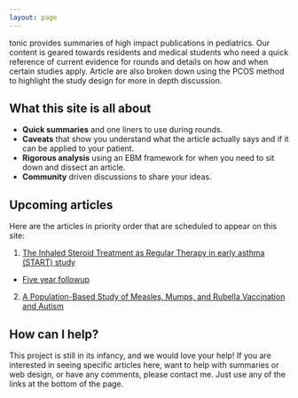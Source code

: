 ```yaml
---
layout: page
---
```


<span class="written-logo">tonic</span> provides summaries of high impact publications in pediatrics. Our content is geared towards residents and medical students who need a quick reference of current evidence for rounds and details on how and when certain studies apply. Article are also broken down using the PCOS method to highlight the study design for more in depth discussion.

## What this site is all about

* **Quick summaries** and one liners to use during rounds.
* **Caveats** that show you understand what the article actually says and if it can be applied to your patient.
* **Rigorous analysis** using an EBM framework for when you need to sit down and dissect an article.
* **Community** driven discussions to share your ideas.

## Upcoming articles

Here are the articles in priority order that are scheduled to appear on this site:

1. [The Inhaled Steroid Treatment as Regular Therapy in early asthma (START) study](http://www.ncbi.nlm.nih.gov/pubmed/11514041)
  * [Five year followup](http://www.jacionline.org/article/S0091-6749%2808%2900416-8/abstract)
2. [A Population-Based Study of Measles, Mumps, and Rubella Vaccination and Autism](http://www.nejm.org/doi/full/10.1056/NEJMoa021134)

## How can I help?

This project is still in its infancy, and we would love your help! If you are interested in seeing specific articles here, want to help with summaries or web design, or have any comments, please contact me. Just use any of the links at the bottom of the page.

